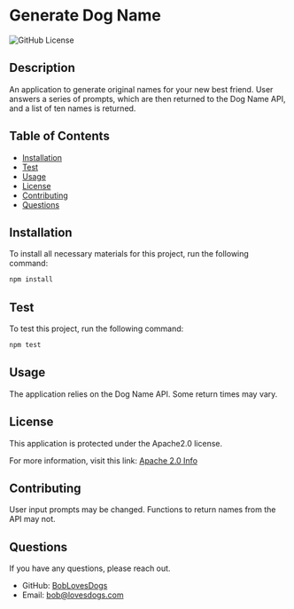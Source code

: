 # Generate Dog Name

![GitHub License](https://img.shields.io/badge/License-Apache2.0-blue.svg)

  ## Description

  An application to generate original names for your new best friend. User answers a series of prompts, which are then returned to the Dog Name API, and a list of ten names is returned.

  ## Table of Contents

  * [Installation](#installation)
  * [Test](#test)
  * [Usage](#usage)
  * [License](#license)
  * [Contributing](#contributing)
  * [Questions](#questions)
  
  ## Installation

  To install all necessary materials for this project, run the following command:

  ```bash
  npm install
```

  ## Test

  To test this project, run the following command:

  ```bash
  npm test
```

  ## Usage

  The application relies on the Dog Name API. Some return times may vary.

  ## License

  This application is protected under the Apache2.0 license.

  For more information, visit this link: [Apache 2.0 Info](https://opensource.org/licenses/Apache2.0)

  ## Contributing
  User input prompts may be changed. Functions to return names from the API may not.

  ## Questions

  If you have any questions, please reach out.
  * GitHub: [BobLovesDogs](https://github.com/BobLovesDogs)
  * Email: bob@lovesdogs.com
